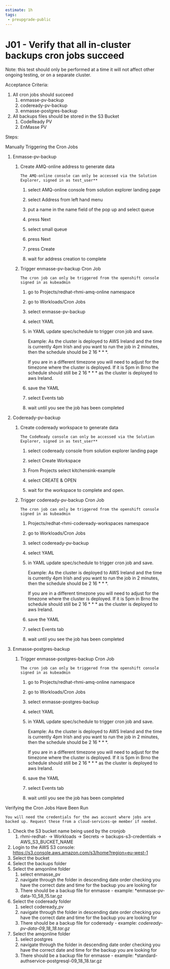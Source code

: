 ```yaml
---
estimate: 1h
tags:
 - preupgrade-public
---
```


# J01 - Verify that all in-cluster backups cron jobs succeed

Note: this test should only be performed at a time it will not affect other ongoing testing, or on a separate cluster.

Acceptance Criteria:

1. All cron jobs should succeed
   1. enmasse-pv-backup
   2. codeready-pv-backup
   3. enmasse-postgres-backup
2. All backups files should be stored in the S3 Bucket
   1. CodeReady PV
   2. EnMasse PV

Steps:

Manually Triggering the Cron Jobs

1. Enmasse-pv-backup

   1. Create AMQ-online address to generate data

      `The AMQ-online console can only be accessed via the Solution Explorer, signed in as test_user**`

      1. select AMQ-online console from solution explorer landing page

      2. select Address from left hand menu

      3. put a name in the name field of the pop up and select queue

      4. press Next

      5. select small queue

      6. press Next

      7. press Create

      8. wait for address creation to complete

   2. Trigger enmasse-pv-backup Cron Job

      `The cron job can only be triggered from the openshift console signed in as kubeadmin`

      1. go to Projects/redhat-rhmi-amq-online namespace

      2. go to Workloads/Cron Jobs

      3. select enmasse-pv-backup

      4. select YAML

      5. in YAML update spec/schedule to trigger cron job and save.

         Example: As the cluster is deployed to AWS Ireland and the time is currently 4pm Irish and you want to run the job in 2 minutes, then the schedule should be 2 16 \* \* \*.

         If you are in a different timezone you will need to adjust for the timezone where the cluster is deployed. If it is 5pm in Brno the schedule should still be 2 16 \* \* \* as the cluster is deployed to aws Ireland.

      6. save the YAML

      7. select Events tab

      8. wait until you see the job has been completed

2. Codeready-pv-backup

   1. Create codeready workspace to generate data

      `The CodeReady console can only be accessed via the Solution Explorer, signed in as test_user**`

      1. select codeready console from solution explorer landing page

      2. select Create Workspace

      3. From Projects select kitchensink-example

      4. select CREATE & OPEN

      5. wait for the workspace to complete and open.

   2. Trigger codeready-pv-backup Cron Job

      `The cron job can only be triggered from the openshift console signed in as kubeadmin`

      1. Projects/redhat-rhmi-codeready-workspaces namespace

      2. go to Workloads/Cron Jobs

      3. select codeready-pv-backup

      4. select YAML

      5. in YAML update spec/schedule to trigger cron job and save.

         Example: As the cluster is deployed to AWS Ireland and the time is currently 4pm Irish and you want to run the job in 2 minutes, then the schedule should be 2 16 \* \* \*.

         If you are in a different timezone you will need to adjust for the timezone where the cluster is deployed. If it is 5pm in Brno the schedule should still be 2 16 \* \* \* as the cluster is deployed to aws Ireland.

      6. save the YAML

      7. select Events tab

      8. wait until you see the job has been completed

3. Enmasse-postgres-backup

   1. Trigger enmasse-postgres-backup Cron Job

      `The cron job can only be triggered from the openshift console signed in as kubeadmin`

      1. go to Projects/redhat-rhmi-amq-online namespace

      2. go to Workloads/Cron Jobs

      3. select enmasse-postgres-backup

      4. select YAML

      5. in YAML update spec/schedule to trigger cron job and save.

         Example: As the cluster is deployed to AWS Ireland and the time is currently 4pm Irish and you want to run the job in 2 minutes, then the schedule should be 2 16 \* \* \*.

         If you are in a different timezone you will need to adjust for the timezone where the cluster is deployed. If it is 5pm in Brno the schedule should still be 2 16 \* \* \* as the cluster is deployed to aws Ireland.

      6. save the YAML

      7. select Events tab

      8. wait until you see the job has been completed

Verifying the Cron Jobs Have Been Run

    You will need the credentials for the aws account where jobs are backed up. Request these from a cloud-services-qe member if needed.

1. Check the S3 bucket name being used by the cronjob
   1. rhmi-redhat-<product> -> Workloads -> Secrets -> backups-s3-credentials -> AWS_S3_BUCKET_NAME
2. Login to the AWS S3 console: https://s3.console.aws.amazon.com/s3/home?region=eu-west-1
3. Select the bucket
4. Select the backups folder
5. Select the amqonline folder
   1. select enmasse_pv
   2. navigate through the folder in descending date order checking you have the correct date and time for the backup you are looking for
   3. There should be a backup file for enmasse - example: \*enmasse-pv-data-10_58_15.tar.gz
6. Select the codeready folder
   1. select codeready_pv
   2. navigate through the folder in descending date order checking you have the correct date and time for the backup you are looking for
   3. There should be a backup file for codeready - example: _codeready-pv-data-09_18_18.tar.gz_
7. Select the amqonline folder
   1. select postgres
   2. navigate through the folder in descending date order checking you have the correct date and time for the backup you are looking for
   3. There should be a backup file for enmasse - example: \*standard-authservice-postgresql-09_18_18.tar.gz
